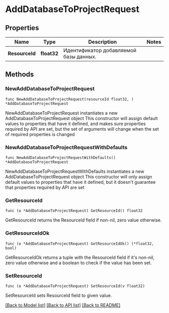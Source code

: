 # AddDatabaseToProjectRequest

## Properties

Name | Type | Description | Notes
------------ | ------------- | ------------- | -------------
**ResourceId** | **float32** | Идентификатор добавляемой базы данных. | 

## Methods

### NewAddDatabaseToProjectRequest

`func NewAddDatabaseToProjectRequest(resourceId float32, ) *AddDatabaseToProjectRequest`

NewAddDatabaseToProjectRequest instantiates a new AddDatabaseToProjectRequest object
This constructor will assign default values to properties that have it defined,
and makes sure properties required by API are set, but the set of arguments
will change when the set of required properties is changed

### NewAddDatabaseToProjectRequestWithDefaults

`func NewAddDatabaseToProjectRequestWithDefaults() *AddDatabaseToProjectRequest`

NewAddDatabaseToProjectRequestWithDefaults instantiates a new AddDatabaseToProjectRequest object
This constructor will only assign default values to properties that have it defined,
but it doesn't guarantee that properties required by API are set

### GetResourceId

`func (o *AddDatabaseToProjectRequest) GetResourceId() float32`

GetResourceId returns the ResourceId field if non-nil, zero value otherwise.

### GetResourceIdOk

`func (o *AddDatabaseToProjectRequest) GetResourceIdOk() (*float32, bool)`

GetResourceIdOk returns a tuple with the ResourceId field if it's non-nil, zero value otherwise
and a boolean to check if the value has been set.

### SetResourceId

`func (o *AddDatabaseToProjectRequest) SetResourceId(v float32)`

SetResourceId sets ResourceId field to given value.



[[Back to Model list]](../README.md#documentation-for-models) [[Back to API list]](../README.md#documentation-for-api-endpoints) [[Back to README]](../README.md)


